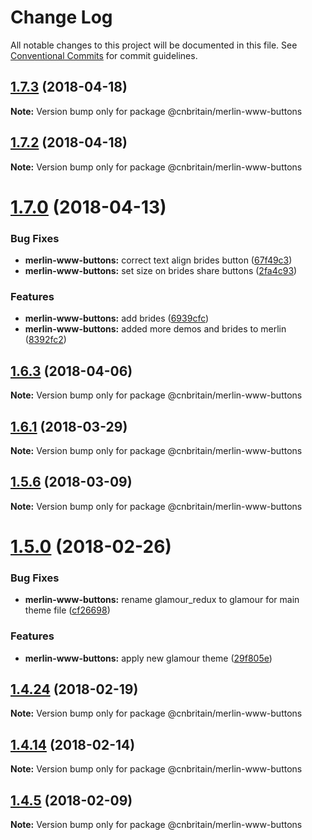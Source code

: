# Change Log

All notable changes to this project will be documented in this file.
See [Conventional Commits](https://conventionalcommits.org) for commit guidelines.

<a name="1.7.3"></a>
## [1.7.3](https://github.com/cnduk/merlin-www-components/compare/@cnbritain/merlin-www-buttons@1.7.2...@cnbritain/merlin-www-buttons@1.7.3) (2018-04-18)




**Note:** Version bump only for package @cnbritain/merlin-www-buttons

<a name="1.7.2"></a>
## [1.7.2](https://github.com/cnduk/merlin-www-components/compare/@cnbritain/merlin-www-buttons@1.7.1...@cnbritain/merlin-www-buttons@1.7.2) (2018-04-18)




**Note:** Version bump only for package @cnbritain/merlin-www-buttons

<a name="1.7.0"></a>
# [1.7.0](https://github.com/cnduk/merlin-www-components/compare/@cnbritain/merlin-www-buttons@1.6.3...@cnbritain/merlin-www-buttons@1.7.0) (2018-04-13)


### Bug Fixes

* **merlin-www-buttons:** correct text align brides button ([67f49c3](https://github.com/cnduk/merlin-www-components/commit/67f49c3))
* **merlin-www-buttons:** set size on brides share buttons ([2fa4c93](https://github.com/cnduk/merlin-www-components/commit/2fa4c93))


### Features

* **merlin-www-buttons:** add brides ([6939cfc](https://github.com/cnduk/merlin-www-components/commit/6939cfc))
* **merlin-www-buttons:** added more demos and brides to merlin ([8392fc2](https://github.com/cnduk/merlin-www-components/commit/8392fc2))




<a name="1.6.3"></a>
## [1.6.3](https://github.com/cnduk/merlin-www-components/compare/@cnbritain/merlin-www-buttons@1.6.2...@cnbritain/merlin-www-buttons@1.6.3) (2018-04-06)




**Note:** Version bump only for package @cnbritain/merlin-www-buttons

<a name="1.6.1"></a>
## [1.6.1](https://github.com/cnduk/merlin-www-components/compare/@cnbritain/merlin-www-buttons@1.6.0...@cnbritain/merlin-www-buttons@1.6.1) (2018-03-29)




**Note:** Version bump only for package @cnbritain/merlin-www-buttons

<a name="1.5.6"></a>
## [1.5.6](https://github.com/cnduk/merlin-www-components/compare/@cnbritain/merlin-www-buttons@1.5.5...@cnbritain/merlin-www-buttons@1.5.6) (2018-03-09)




**Note:** Version bump only for package @cnbritain/merlin-www-buttons

<a name="1.5.0"></a>
# [1.5.0](https://github.com/cnduk/merlin-www-components/compare/@cnbritain/merlin-www-buttons@1.4.30...@cnbritain/merlin-www-buttons@1.5.0) (2018-02-26)


### Bug Fixes

* **merlin-www-buttons:** rename glamour_redux to glamour for main theme file ([cf26698](https://github.com/cnduk/merlin-www-components/commit/cf26698))


### Features

* **merlin-www-buttons:** apply new glamour theme ([29f805e](https://github.com/cnduk/merlin-www-components/commit/29f805e))




<a name="1.4.24"></a>
## [1.4.24](https://github.com/cnduk/merlin-www-components/compare/@cnbritain/merlin-www-buttons@1.4.23...@cnbritain/merlin-www-buttons@1.4.24) (2018-02-19)




**Note:** Version bump only for package @cnbritain/merlin-www-buttons

<a name="1.4.14"></a>
## [1.4.14](https://github.com/cnduk/merlin-www-components/compare/@cnbritain/merlin-www-buttons@1.4.13...@cnbritain/merlin-www-buttons@1.4.14) (2018-02-14)




**Note:** Version bump only for package @cnbritain/merlin-www-buttons

<a name="1.4.5"></a>
## [1.4.5](https://github.com/cnduk/merlin-www-components/compare/@cnbritain/merlin-www-buttons@1.4.4...@cnbritain/merlin-www-buttons@1.4.5) (2018-02-09)




**Note:** Version bump only for package @cnbritain/merlin-www-buttons
